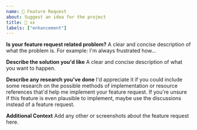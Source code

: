 ```yaml
---
name: 💫 Feature Request
about: Suggest an idea for the project
title: 💫 xx
labels: ["enhancement"]
---
```


**Is your feature request related problem?**
A clear and concise description of what the problem is. For example: I'm always frustrated how...

**Describe the solution you'd like**
A clear and concise description of what you want to happen.

**Describe any research you've done**
I'd appreciate it if you could include some research on the possible methods of implementation or resource references that'd help me implement your feature request. If you're unsure if this feature is even plausible to implement, maybe use the discussions instead of a feature request.

**Additional Context**
Add any other or screenshots about the feature request here.